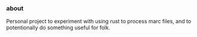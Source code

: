 ### about

Personal project to experiment with using rust to process marc files, and to potentionally do something useful for folk.
